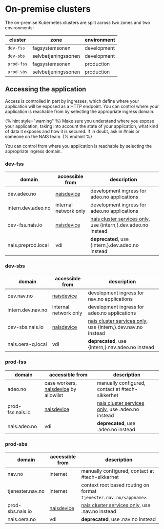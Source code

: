 # On-premise clusters

The on-premise Kubernetes clusters are split across two zones and two environments:

| cluster | zone | environment |
| ------- | ---- | ----------- |
| `dev-fss` | fagsystemsonen | development |
| `dev-sbs` | selvbetjeningssonen | development |
| `prod-fss` | fagsystemsonen | production |
| `prod-sbs` | selvbetjeningssonen | production |

## Accessing the application

Access is controlled in part by ingresses, which define where your application will be exposed as a HTTP endpoint.
You can control where your application is reachable from by selecting the appropriate ingress domain.

{% hint style="warning" %}
Make sure you understand where you expose your application, taking into account
the state of your application, what kind of data it exposes and how it is
secured. If in doubt, ask in #nais or someone on the NAIS team.
{% endhint %}

You can control from where you application is reachable by selecting the appropriate ingress domain.

### dev-fss

| domain | accessible from | description |
| ------ | --------------- | ----------- |
| dev.adeo.no | [naisdevice](../device/README.md) | development ingress for adeo.no applications |
| intern.dev.adeo.no | internal network only | development ingress for adeo.no applications |
| dev-fss.nais.io | [naisdevice](../device/README.md) | [nais cluster services only](https://github.com/navikt/pig/blob/master/kubeops/adr/004-common-ingresses.md), use {intern,}.dev.adeo.no instead |
| nais.preprod.local | vdi | **deprecated**, use {intern,}.dev.adeo.no instead |

### dev-sbs

| domain | accessible from | description |
| ------ | --------------- | ----------- |
| dev.nav.no | [naisdevice](../device/README.md) | development ingress for nav.no applications |
| intern.dev.nav.no | internal network only | development ingress for adeo.no applications |
| dev-sbs.nais.io | [naisdevice](../device/README.md) | [nais cluster services only](https://github.com/navikt/pig/blob/master/kubeops/adr/004-common-ingresses.md), use {intern,}.dev.nav.no instead |
| nais.oera-q.local | vdi | **deprecated**, use {intern,}.nav.adeo.no instead |

### prod-fss

| domain | accessible from | description |
| ------ | --------------- | ----------- |
| adeo.no | case workers, [naisdevice](../device/README.md) by allowlist | manually configured, contact at #tech-sikkerhet |
| prod-fss.nais.io | [naisdevice](../device/README.md) | [nais cluster services only](https://github.com/navikt/pig/blob/master/kubeops/adr/004-common-ingresses.md), use .adeo.no instead |
| nais.adeo.no | vdi | **deprecated**, use .adeo.no instead |

### prod-sbs

| domain | accessible from | description |
| ------ | --------------- | ----------- |
| nav.no | internet | manually configured, contact at #tech-sikkerhet |
| tjenester.nav.no | internet | context root based routing on format `tjenester.nav.no/<appname>`. |
| prod-sbs.nais.io | [naisdevice](../device/README.md) | [nais cluster services only](https://github.com/navikt/pig/blob/master/kubeops/adr/004-common-ingresses.md), use .nav.no instead |
| nais.oera.no | vdi | **deprecated**, use .nav.no instead |
